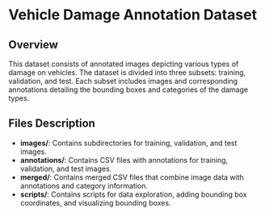 # Vehicle Damage Annotation Dataset

## Overview

This dataset consists of annotated images depicting various types of damage on vehicles. The dataset is divided into three subsets: training, validation, and test. Each subset includes images and corresponding annotations detailing the bounding boxes and categories of the damage types.

## Files Description

- **images/**: Contains subdirectories for training, validation, and test images.
- **annotations/**: Contains CSV files with annotations for training, validation, and test images.
- **merged/**: Contains merged CSV files that combine image data with annotations and category information.
- **scripts/**: Contains scripts for data exploration, adding bounding box coordinates, and visualizing bounding boxes.

